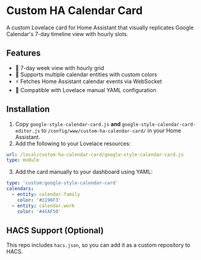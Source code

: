 # Custom HA Calendar Card

A custom Lovelace card for Home Assistant that visually replicates Google Calendar's 7-day timeline view with hourly slots.

## Features

- 📅 7-day week view with hourly grid
- 🎨 Supports multiple calendar entities with custom colors
- ⚡ Fetches Home Assistant calendar events via WebSocket
- 🧩 Compatible with Lovelace manual YAML configuration

## Installation

1. Copy `google-style-calendar-card.js` **and** `google-style-calendar-card-editor.js` to `/config/www/custom-ha-calendar-card/` in your Home Assistant.
2. Add the following to your Lovelace resources:

```yaml
url: /local/custom-ha-calendar-card/google-style-calendar-card.js
type: module
```

3. Add the card manually to your dashboard using YAML:

```yaml
type: 'custom:google-style-calendar-card'
calendars:
  - entity: calendar.family
    color: '#2196F3'
  - entity: calendar.work
    color: '#4CAF50'
```

## HACS Support (Optional)
This repo includes `hacs.json`, so you can add it as a custom repository to HACS.

